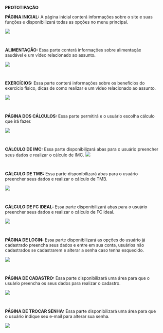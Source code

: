 **PROTOTIPAÇÃO**

**PÁGINA INICIAL:**  A página inicial conterá informações sobre o site e suas funções e disponibilizará todas as opções no menu principal.

![](./Imagens/página-inicial.png)

<br>

**ALIMENTAÇÃO:**  Essa parte conterá informações sobre alimentação saudável e um vídeo relacionado ao assunto.



![](./Imagens/página-alimentação.png)

<br>












**EXERCÍCIOS:**  Essa parte conterá informações sobre os benefícios do exercício físico, dicas de como realizar e um vídeo relacionado ao assunto.


![](./Imagens/página-exercícios.png)


<br>







**PÁGINA DOS CÁLCULOS:**  Essa parte permitirá e o usuário escolha cálculo que irá fazer.



![](./Imagens/página-testes.png)

<br>






**CÁLCULO DE IMC:**
 Essa parte disponibilizará abas para o usuário preencher seus dados e realizar o cálculo de IMC.
![](./Imagens/página-IMC.png)



<br>























**CÁLCULO DE TMB:** Essa parte disponibilizará abas para o usuário preencher seus dados e realizar o cálculo de TMB.

![](./Imagens/página-TMB.png)






<br>





















**CÁLCULO DE FC IDEAL:** Essa parte disponibilizará abas para o usuário preencher seus dados e realizar o cálculo de FC ideal.

![](./Imagens/página-FC-ideal.png)




<br>





















**PÁGINA DE LOGIN:** Essa parte disponibilizará as opções do usuário já cadastrado preencha seus dados e entre em sua conta, usuários não cadastrados se cadastrarem e alterar a senha caso tenha esquecido.

![](./Imagens/página-login.png)



<br>




**PÁGINA DE CADASTRO:** Essa parte disponibilizará uma área para que o usuário preencha os seus dados para realizar o cadastro.

![](./Imagens/página-cadastro.png)


<br>

**PÁGINA DE TROCAR SENHA:** Essa parte disponibilizará uma área para que o usuário indique seu e-mail para alterar sua senha.


![](./Imagens/página-trocar-senha.png)

